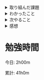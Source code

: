 <details>
<summary>取り組んだ課題</summary>

[米国AI開発者がゼロから教えるDocker講座 \| Udemy](https://www.udemy.com/course/aidocker/) section 7 ~ 8

</details>

<details>
<summary>わかったこと</summary>

- Layer数を少なくする必要性
- `RUN`と`CMD`の違い
- `CMD`と`ENTRYPOINT`の違い
- `ENV`と`WORKDIR`

</details>

<details>
<summary>次やること</summary>

- 続きの動画を見る

</details>

<details>
<summary>感想</summary>

Dockerfileでhost内のfileをcontainerにcopyしたりcontainerのworking directoryを変更することを学んだのでより複雑なcontainerを作成することができると感じた

[Docker Udemyのノート](https://github.com/KazumaProject/lecture_notes/blob/master/docker_udemy/docker_udemy.md)

</details>

# 勉強時間
今日: 2h00m

累計: 41h0m
